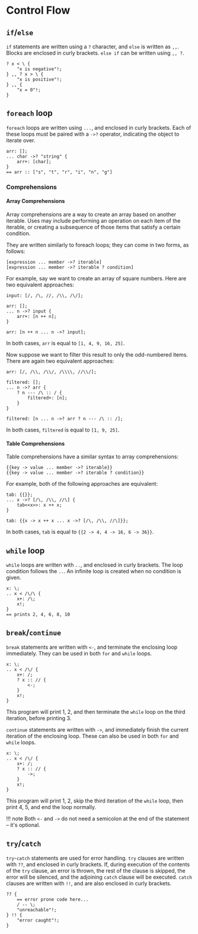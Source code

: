 # Control Flow

## `if`/`else`

`if` statements are written using a `?` character, and `else` is written as `,,`.
Blocks are enclosed in curly brackets.
`else if` can be written using `,, ?`.

```sm
? x < \ {
    "x is negative"!;
} ,, ? x > \ {
    "x is positive"!;
} ,, {
    "x = 0"!;
}
```

## `foreach` loop

`foreach` loops are written using `...`, and enclosed in curly brackets.
Each of these loops must be paired with a `->?` operator, indicating the object to iterate over.

```sm
arr: [];
... char ->? "string" {
    arr+: [char];
}
== arr :: ["s", "t", "r", "i", "n", "g"]
```

### Comprehensions

#### **Array Comprehensions**

Array comprehensions are a way to create an array based on another iterable.
Uses may include performing an operation on each item of the iterable, or creating a subsequence of those items that satisfy a certain condition.

They are written similarly to foreach loops; they can come in two forms, as follows:

```sm
[expression ... member ->? iterable]
[expression ... member ->? iterable ? condition]
```

For example, say we want to create an array of square numbers.
Here are two equivalent approaches:

```sm
input: [/, /\, //, /\\, /\/];

arr: [];
... n ->? input {
    arr+: [n ++ n];
}

arr: [n ++ n ... n ->? input];
```

In both cases, `arr` is equal to `[1, 4, 9, 16, 25]`.

Now suppose we want to filter this result to only the odd-numbered items.
There are again two equivalent approaches:

```sm
arr: [/, /\\, /\\/, /\\\\, //\\/];

filtered: [];
... n ->? arr {
    ? n --- /\ :: / {
        filtered+: [n];
    }
}

filtered: [n ... n ->? arr ? n --- /\ :: /];
```

In both cases, `filtered` is equal to `[1, 9, 25]`.

#### **Table Comprehensions**

Table comprehensions have a similar syntax to array comprehensions:

```sm
{{key -> value ... member ->? iterable}}
{{key -> value ... member ->? iterable ? condition}}
```

For example, both of the following approaches are equivalent:

```sm
tab: {{}};
... x ->? [/\, /\\, //\] {
    tab<<x>>: x ++ x;
}

tab: {{x -> x ++ x ... x ->? [/\, /\\, //\]}};
```

In both cases, `tab` is equal to `{{2 -> 4, 4 -> 16, 6 -> 36}}`.

## `while` loop

`while` loops are written with `..`, and enclosed in curly brackets.
The loop condition follows the `..`.
An infinite loop is created when no condition is given.

```sm
x: \;
.. x < /\/\ {
    x+: /\;
    x!;
}
== prints 2, 4, 6, 8, 10
```

## `break`/`continue`

`break` statements are written with `<-`, and terminate the enclosing loop immediately.
They can be used in both `for` and `while` loops.

```sm
x: \;
.. x < /\/ {
    x+: /;
    ? x :: // {
        <-;
    }
    x!;
}
```

This program will print 1, 2, and then terminate the `while` loop on the third iteration, before printing 3.

`continue` statements are written with `->`, and immediately finish the current iteration of the enclosing loop.
These can also be used in both `for` and `while` loops.

```sm
x: \;
.. x < /\/ {
    x+: /;
    ? x :: // {
        ->;
    }
    x!;
}
```

This program will print 1, 2, skip the third iteration of the `while` loop, then print 4, 5, and end the loop normally.

!!! note
    Both `<-` and `->` do not need a semicolon at the end of the statement – it's optional.

## `try`/`catch`

`try`-`catch` statements are used for error handling.
`try` clauses are written with `??`, and enclosed in curly brackets.
If, during execution of the contents of the `try` clause, an error is thrown, the rest of the clause is skipped, the error will be silenced, and the adjoining `catch` clause will be executed.
`catch` clauses are written with `!!`, and are also enclosed in curly brackets.

```sm
?? {
    == error prone code here...
    / -- \;
    "unreachable"!;
} !! {
    "error caught"!;
}
```